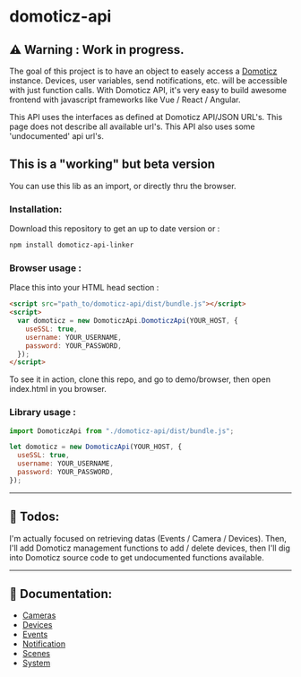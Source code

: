# domoticz-api

## ⚠️ **Warning** : Work in progress.

The goal of this project is to have an object to easely access a [Domoticz](https://www.domoticz.com) instance. Devices, user variables, send notifications, etc. will be accessible with just function calls. With Domoticz API, it's very easy to build awesome frontend with javascript frameworks like Vue / React / Angular.

This API uses the interfaces as defined at Domoticz API/JSON URL's. This page does not describe all available url's. This API also uses some 'undocumented' api url's.

## This is a "working" but beta version

You can use this lib as an import, or directly thru the browser.

### Installation:

Download this repository to get an up to date version or :

```bash
npm install domoticz-api-linker
```

### Browser usage :

Place this into your HTML head section :

```html
<script src="path_to/domoticz-api/dist/bundle.js"></script>
<script>
  var domoticz = new DomoticzApi.DomoticzApi(YOUR_HOST, {
    useSSL: true,
    username: YOUR_USERNAME,
    password: YOUR_PASSWORD,
  });
</script>
```

To see it in action, clone this repo, and go to demo/browser, then open index.html in you browser.

### Library usage :

```javascript
import DomoticzApi from "./domoticz-api/dist/bundle.js";

let domoticz = new DomoticzApi(YOUR_HOST, {
  useSSL: true,
  username: YOUR_USERNAME,
  password: YOUR_PASSWORD,
});
```

---

## 🎯 Todos:

I'm actually focused on retrieving datas (Events / Camera / Devices). Then, I'll add Domoticz management functions to add / delete devices, then I'll dig into Domoticz source code to get undocumented functions available.

---

## 📜 Documentation:

- [Cameras](docs/cameras.md)
- [Devices](docs/devices.md)
- [Events](docs/events.md)
- [Notification](docs/notifications.md)
- [Scenes](docs/scenes.md)
- [System](docs/system.md)
